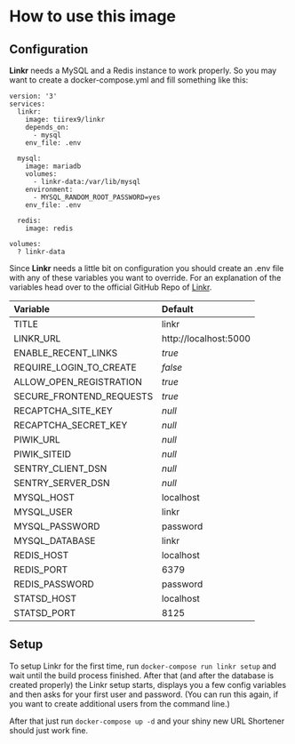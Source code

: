 # How to use this image

## Configuration

**Linkr** needs a MySQL and a Redis instance to work properly. So you may want to create a docker-compose.yml and fill something like this:
```
version: '3'
services:
  linkr:
    image: tiirex9/linkr
    depends_on:
      - mysql
    env_file: .env

  mysql:
    image: mariadb
    volumes:
      - linkr-data:/var/lib/mysql
    environment:
      - MYSQL_RANDOM_ROOT_PASSWORD=yes
    env_file: .env

  redis:
    image: redis

volumes:
  ? linkr-data
```

Since **Linkr** needs a little bit on configuration you should create an .env file with any of these variables you want to override. For an explanation of the variables head over to the official GitHub Repo of [Linkr](https://github.com/LINKIWI/linkr#configuration).

| Variable                 | Default               |
|:-------------------------|:----------------------|
| TITLE                    | linkr                 |
| LINKR_URL                | http://localhost:5000 |
| ENABLE_RECENT_LINKS      | *true*                |
| REQUIRE_LOGIN_TO_CREATE  | *false*               |
| ALLOW_OPEN_REGISTRATION  | *true*                |
| SECURE_FRONTEND_REQUESTS | *true*                |
| RECAPTCHA_SITE_KEY       | *null*                |
| RECAPTCHA_SECRET_KEY     | *null*                |
| PIWIK_URL                | *null*                |
| PIWIK_SITEID             | *null*                |
| SENTRY_CLIENT_DSN        | *null*                |
| SENTRY_SERVER_DSN        | *null*                |
| MYSQL_HOST               | localhost             |
| MYSQL_USER               | linkr                 |
| MYSQL_PASSWORD           | password              |
| MYSQL_DATABASE           | linkr                 |
| REDIS_HOST               | localhost             |
| REDIS_PORT               | 6379                  |
| REDIS_PASSWORD           | password              |
| STATSD_HOST              | localhost             |
| STATSD_PORT              | 8125                  |

## Setup

To setup Linkr for the first time, run `docker-compose run linkr setup` and wait until the build process finished. After that (and after the database is created properly) the Linkr setup starts, displays you a few config variables and then asks for your first user and password. (You can run this again, if you want to create additional users from the command line.)

After that just run `docker-compose up -d` and your shiny new URL Shortener should just work fine.
